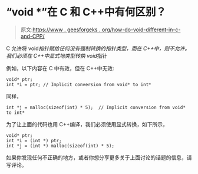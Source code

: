 # “void *”在 C 和 C++中有何区别？

> 原文:[https://www . geesforgeks . org/how-do-void-different-in-c-and-CPP/](https://www.geeksforgeeks.org/how-does-void-differ-in-c-and-cpp/)

C 允许将 void*指针赋给任何没有强制转换的指针类型，而在 C++中，则不允许。我们必须在 C++中显式地类型转换 void*指针

例如，以下内容在 C 中有效，但在 C++中无效:

```
void* ptr;
int *i = ptr; // Implicit conversion from void* to int*
```

同样，

```
int *j = malloc(sizeof(int) * 5);  // Implicit conversion from void* to int* 
```

为了让上面的代码也用 C++编译，我们必须使用显式转换，如下所示，

```
void* ptr;
int *i = (int *) ptr;
int *j = (int *) malloc(sizeof(int) * 5);
```

如果你发现任何不正确的地方，或者你想分享更多关于上面讨论的话题的信息，请写评论。
